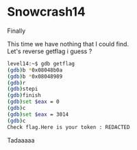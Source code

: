 # Snowcrash14

Finally

This time we have nothing that I could find.  
Let's reverse getflag i guess ?

```sh
level14:~$ gdb getflag
(gdb)b *0x08048b0a
(gdb)b *0x08048989
(gdb)r
(gdb)stepi
(gdb)finish
(gdb)set $eax = 0
(gdb)c
(gdb)set $eax = 3014
(gdb)c
Check flag.Here is your token : REDACTED
```

Tadaaaaa